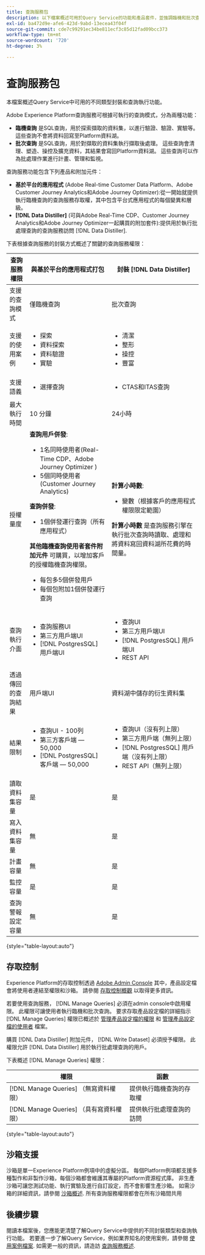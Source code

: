 ```yaml
---
title: 查詢服務包
description: 以下檔案概述可用於Query Service的功能和產品套件，並強調臨機和批次查詢之間的差異。
exl-id: ba472d9e-afe6-423d-9abd-13ecea43f04f
source-git-commit: cde7c99291ec34be811ecf3c85d12fad09bcc373
workflow-type: tm+mt
source-wordcount: '720'
ht-degree: 3%

---
```


# 查詢服務包

本檔案概述Query Service中可用的不同類型封裝和查詢執行功能。

Adobe Experience Platform查詢服務可根據可執行的查詢模式，分為兩種功能：

- **臨機查詢** 是SQL查詢，用於探索擷取的資料集，以進行驗證、驗證、實驗等。 這些查詢不會將資料回寫至Platform資料湖。
- **批次查詢** 是SQL查詢，用於對擷取的資料集執行擷取後處理。 這些查詢會清理、塑造、操控及擴充資料，其結果會寫回Platform資料湖。 這些查詢可以作為批處理作業進行計畫、管理和監視。

查詢服務功能包含下列產品和附加元件：

- **基於平台的應用程式** (Adobe Real-time Customer Data Platform、Adobe Customer Journey Analytics和Adobe Journey Optimizer):從一開始就提供執行臨機查詢的查詢服務存取權，其中包含平台式應用程式的每個變異和層級。
- **[!DNL Data Distiller]** (可與Adobe Real-Time CDP、Customer Journey Analytics和Adobe Journey Optimizer一起購買的附加套件):提供用於執行批處理查詢的查詢服務訪問 [!DNL Data Distiller].

下表根據查詢服務的封裝方式概述了關鍵的查詢服務權限：

| 查詢服務權限 | 與基於平台的應用程式打包 | 封裝 [!DNL Data Distiller] |
|---|---|---|
| 支援的查詢模式 | 僅臨機查詢 | 批次查詢 |
| 支援的使用案例 | <ul><li>探&#x200B;索</li><li>資料探&#x200B;索</li><li>資料驗證</li><li>實驗</li></ul> | <ul><li>清潔</li><li>整形</li><li>操控</li><li>豐富</li></ul> |
| 支援語義 | <ul><li>選擇查詢</li></ul> | <ul><li>CTAS和ITAS查詢</li></ul> |
| 最大執行時間 | 10 分鐘 | 24小時 |
| 授權量度 | **查詢用戶併發**: <ul><li>1名同時使用者(Real-Time CDP、Adobe Journey Optimizer &#x200B;)</li><li>5個同時使用者(Customer Journey Analytics&#x200B;)</li></ul> **查詢併發**: <ul><li>1個併發運行查詢（所有應用程式）&#x200B;</li></ul> **其他臨機查詢使用者套件附加元件** 可購買，以增加客戶的授權臨機查詢權限。 <ul><li>每包多5個併發用戶</li><li>每個包附加1個併發運行查詢</li></ul> | **計算小時數**: <ul><li>變數（根據客戶的應用程式權限限定範圍）</li></ul> **計算小時數** 是查詢服務引擎在執行批次查詢時讀取、處理和將資料寫回資料湖所花費的時間量。 |
| 查詢執行介面 | <ul><li>查詢服務UI</li><li>第三方用戶端UI</li><li>[!DNL PostgresSQL] 用戶端UI</li></ul> | <ul><li>查詢UI </li><li>第三方用戶端UI</li><li>[!DNL PostgresSQL] 用戶端UI</li><li>REST API</li></ul> |
| 透過傳回的查詢結果 | 用戶端UI | 資料湖中儲存的衍生資料集 |
| 結果限制 | <ul><li>查詢UI - 100列</li><li>第三方客戶端 — 50,000</li><li>[!DNL PostgresSQL] 客戶端 — 50,000</li></ul> | <ul><li>查詢UI（沒有列上限）</li><li>第三方用戶端（無列上限）</li><li>[!DNL PostgresSQL] 用戶端（沒有列上限）</li><li>REST API（無列上限）</li></ul> |
| 讀取資料集容量 | 是 | 是 |
| 寫入資料集容量 | 無 | 是 |
| 計畫容量 | 無 | 是 |
| 監控容量 | 是 | 是 |
| 查詢警報設定容量 | 無 | 是 |

{style=&quot;table-layout:auto&quot;}

## 存取控制

Experience Platform的存取控制透過 [Adobe Admin Console](https://adminconsole.adobe.com/) 其中，產品設定檔會將使用者連結至權限和沙箱。 請參閱 [存取控制概觀](../access-control/home.md) 以取得更多資訊。

若要使用查詢服務， [!DNL Manage Queries] 必須在admin console中啟用權限。 此權限可讓使用者執行臨機和批次查詢。 要求存取產品設定檔的詳細指示 [!DNL Manage Queries] 權限已概述於 [管理產品設定檔的權限](../access-control/ui/permissions.md) 和 [管理產品設定檔的使用者](../access-control/ui/users.md) 檔案。

購買 [!DNL Data Distiller] 附加元件， [!DNL Write Dataset] 必須授予權限。 此權限允許 [!DNL Data Distiller] 用於執行批處理查詢的用戶。

下表概述 [!DNL Manage Queries] 權限：

| 權限 | 函數 |
|---|---|
| [!DNL Manage Queries] （無寫資料權限） | 提供執行臨機查詢的存取權 |
| [!DNL Manage Queries] （具有寫資料權限） | 提供執行批處理查詢的訪問 |

{style=&quot;table-layout:auto&quot;}

## 沙箱支援

沙箱是單一Experience Platform例項中的虛擬分區。 每個Platform例項都支援多種製作和非製作沙箱，每個沙箱都會維護其專屬的Platform資源程式庫。 非生產沙箱可讓您測試功能、執行實驗及進行自訂設定，而不會影響生產沙箱。 如需沙箱的詳細資訊，請參閱 [沙箱概述](../sandboxes/home.md). 所有查詢服務權限都會在所有沙箱間共用

## 後續步驟

閱讀本檔案後，您應能更清楚了解Query Service中提供的不同封裝類型和查詢執行功能。 若要進一步了解Query Service，例如業界知名的使用案例，請參閱 [使用案例檔案](./use-cases/abandoned-browse.md). 如需更一般的資訊，請造訪 [查詢服務概述](./home.md).
